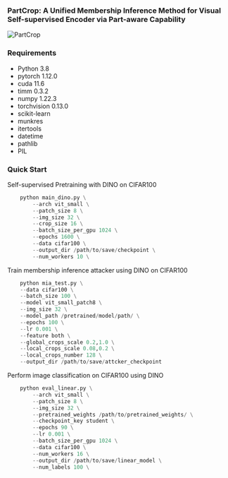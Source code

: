 ### PartCrop: A Unified Membership Inference Method for Visual Self-supervised Encoder via Part-aware Capability

![PartCrop](https://github.com/JiePKU/MiniCrop/blob/master/img/PartCrop.JPG "PartCrop") 

### Requirements
* Python 3.8
* pytorch 1.12.0
* cuda 11.6
* timm 0.3.2
* numpy 1.22.3
* torchvision 0.13.0
* scikit-learn
* munkres
* itertools
* datetime
* pathlib
* PIL

### Quick Start

Self-supervised Pretraining with DINO on CIFAR100

```python
    python main_dino.py \
        --arch vit_small \
        --patch_size 8 \
        --img_size 32 \
        --crop_size 16 \
        --batch_size_per_gpu 1024 \
        --epochs 1600 \
        --data cifar100 \
        --output_dir /path/to/save/checkpoint \
        --num_workers 10 \
```

Train membership inference attacker using DINO on CIFAR100

```python
    python mia_test.py \
    --data cifar100 \
    --batch_size 100 \
    --model vit_small_patch8 \
    --img_size 32 \
    --model_path /pretrained/model/path/ \
    --epochs 100 \
    --lr 0.001 \
    --feature both \
    --global_crops_scale 0.2,1.0 \
    --local_crops_scale 0.08,0.2 \
    --local_crops_number 128 \
    --output_dir /path/to/save/attcker_checkpoint
```

Perform image classification on CIFAR100 using DINO

```python
    python eval_linear.py \
        --arch vit_small \
        --patch_size 8 \
        --img_size 32 \
        --pretrained_weights /path/to/pretrained_weights/ \
        --checkpoint_key student \
        --epochs 90 \
        --lr 0.001 \
        --batch_size_per_gpu 1024 \
        --data cifar100 \
        --num_workers 16 \
        --output_dir /path/to/save/linear_model \
        --num_labels 100 \
```
